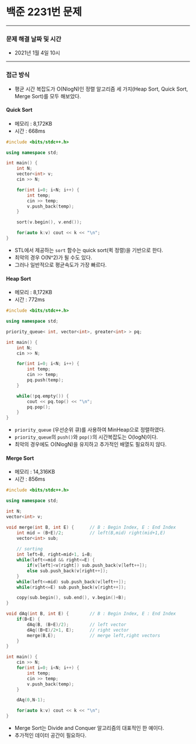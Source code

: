 
# 백준 2231번 문제

---

### 문제 해결 날짜 및 시간

- 2021년 1월 4일 10시

---

### 접근 방식
- 평균 시간 복잡도가 O(NlogN)인 정렬 알고리즘 세 가지(Heap Sort, Quick Sort, Merge Sort)를 모두 해보았다.

#### Quick Sort
- 메모리 : 8,172KB
- 시간 : 668ms
```C++
#include <bits/stdc++.h>

using namespace std;

int main() {
    int N;
    vector<int> v;
    cin >> N;

    for(int i=0; i<N; i++) {
        int temp;
        cin >> temp;
        v.push_back(temp);
    }

    sort(v.begin(), v.end());

    for(auto k:v) cout << k << "\n";
}
```
- STL에서 제공하는 `sort` 함수는 quick sort(퀵 정렬)을 기반으로 한다.
- 최악의 경우 O(N^2)가 될 수도 있다.
- 그러나 일반적으로 평균속도가 가장 빠르다.

#### Heap Sort
- 메모리 : 8,172KB
- 시간 : 772ms
```C++
#include <bits/stdc++.h>

using namespace std;

priority_queue< int, vector<int>, greater<int> > pq;

int main() {
    int N;
    cin >> N;

    for(int i=0; i<N; i++) {
        int temp;
        cin >> temp;
        pq.push(temp); 
    }

    while(!pq.empty()) {
        cout << pq.top() << "\n";
        pq.pop();
    }
}
```
- `priority_queue` (우선순위 큐)를 사용하여 MinHeap으로 정렬하였다.
- `priority_queue`의 `push()`와 `pop()`의 시간복잡도는 O(logN)이다.
- 최악의 경우에도 O(NlogN)을 유지하고 추가적인 배열도 필요하지 않다.

#### Merge Sort
- 메모리 : 14,316KB
- 시간 : 856ms
```C++
#include <bits/stdc++.h>

using namespace std;

int N;
vector<int> v;

void merge(int B, int E) {      // B : Begin Index, E : End Index
    int mid = (B+E)/2;          // left(B,mid) right(mid+1,E)
    vector<int> sub;
    
    // sorting
    int left=B, right=mid+1, i=B;
    while(left<=mid && right<=E) {
        if(v[left]<v[right]) sub.push_back(v[left++]);
        else sub.push_back(v[right++]);
    }
    while(left<=mid) sub.push_back(v[left++]);
    while(right<=E) sub.push_back(v[right++]);

    copy(sub.begin(), sub.end(), v.begin()+B);
}

void dAq(int B, int E) {        // B : Begin Index, E : End Index
    if(B<E) {
        dAq(B, (B+E)/2);        // left vector
        dAq((B+E)/2+1, E);      // right vector
        merge(B,E);             // merge left,right vectors
    }
}

int main() {
    cin >> N;
    for(int i=0; i<N; i++) {
        int temp;
        cin >> temp;
        v.push_back(temp);
    }

    dAq(0,N-1);

    for(auto k:v) cout << k << "\n";
}
```
- Merge Sort는 Divide and Conquer 알고리즘의 대표적인 한 예이다.
- 추가적인 데이터 공간이 필요하다.